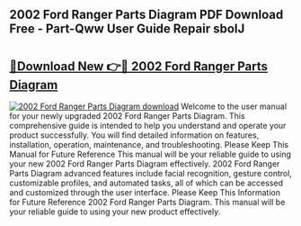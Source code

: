 ## 2002 Ford Ranger Parts Diagram PDF Download Free - Part-Qww User Guide Repair sboIJ

# <h2><a href="http://dflqrnr.blite.top/?on=2002+Ford+Ranger+Parts+Diagram">🔗Download New 👉🔴 2002 Ford Ranger Parts Diagram</a></h2>

[![2002 Ford Ranger Parts Diagram download](https://i.imgur.com/lujVjoI.png)](http://dflqrnr.blite.top/?on=2002+Ford+Ranger+Parts+Diagram)
Welcome to the user manual for your newly upgraded 2002 Ford Ranger Parts Diagram. This comprehensive guide is intended to help you understand and operate your product successfully. You will find detailed information on features, installation, operation, maintenance, and troubleshooting. Please Keep This Manual for Future Reference This manual will be your reliable guide to using your new 2002 Ford Ranger Parts Diagram effectively. 2002 Ford Ranger Parts Diagram advanced features include facial recognition, gesture control, customizable profiles, and automated tasks, all of which can be accessed and customized through the user interface. Please Keep This Information for Future Reference 2002 Ford Ranger Parts Diagram. This manual will be your reliable guide to using your new product effectively.
